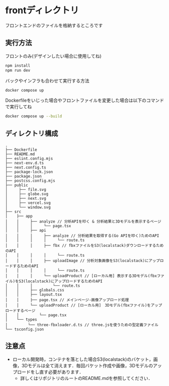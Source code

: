# frontディレクトリ
フロントエンドのファイルを格納するところです

## 実行方法
フロントのみ(デザインしたい場合に使用してね)
```bash
npm install
npm run dev
```

バックやインフラも合わせて実行する方法
```bash
docker compose up
```
Dockerfileをいじった場合やフロントファイルを変更した場合は以下のコマンドで実行してね
```bash
docker compose up --build
```

## ディレクトリ構成
```
.
├── Dockerfile
├── README.md
├── eslint.config.mjs
├── next-env.d.ts
├── next.config.ts
├── package-lock.json
├── package.json
├── postcss.config.mjs
├── public
│     ├── file.svg
│     ├── globe.svg
│     ├── next.svg
│     ├── vercel.svg
│     └── window.svg
├── src
│    ├── app
│    │     ├── analyze // 分析APIを叩く & 分析結果と3Dモデルを表示するページ
│    │     │     └── page.tsx
│    │     ├── api
│    │     │     ├── analyze // 分析結果を取得する(Go APIを叩く)ためのAPI
│    │     │     │     └── route.ts
│    │     │     ├── fbx // fbxファイルをS3(localstack)ダウンロードするためのAPI
│    │     │     │     └── route.ts
│    │     │     ├── uploadImage // 分析対象画像をS3(localstack)にアップロードするためのAPI
│    │     │     │     └── route.ts
│    │     │     └── uploadProduct // [ローカル用] 表示する3Dモデル(fbxファイル)をS3(localstack)にアップロードするためのAPI
│    │     │         └── route.ts
│    │     ├── globals.css
│    │     ├── layout.tsx
│    │     ├── page.tsx // メインページ-画像アップロード処理
│    │     └── uploadProduct // [ローカル用]　3Dモデル(fbxファイル)をアップロードするページ
│    │         └── page.tsx
│    └── types
│         └── three-fbxloader.d.ts // three.jsを使うための型定義ファイル
└── tsconfig.json
```

## 注意点
- ローカル開発時，コンテナを落とした場合S3(localstack)のバケット，画像，3Dモデルは全て消えます．毎回バケット作成や画像，3Dモデルのアップロードをし直す必要があります．
  - 詳しくはリポジトリのルートのREADME.mdを参照してください．